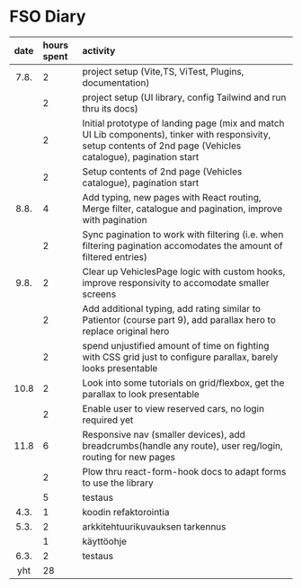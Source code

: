 # FSO Diary

| date | hours spent | activity  |
| :----:|:-----| :-----|
| 7.8. | 2    | project setup (Vite,TS, ViTest, Plugins, documentation)|
|      | 2    | project setup (UI library, config Tailwind and run thru its docs)|
|      | 2    | Initial prototype of landing page (mix and match UI Lib components), tinker with responsivity, setup contents of 2nd page (Vehicles catalogue), pagination start|
|      | 2    | Setup contents of 2nd page (Vehicles catalogue), pagination start|
| 8.8. | 4    | Add typing, new pages with React routing, Merge filter, catalogue and pagination, improve with pagination|
|      | 2    | Sync pagination to work with filtering (i.e. when filtering pagination accomodates the amount of filtered entries)|
| 9.8. | 2    | Clear up VehiclesPage logic with custom hooks, improve responsivity to accomodate smaller screens|
|      | 2    | Add additional typing, add rating similar to Patientor (course part 9), add parallax hero to replace original hero |
|      | 2    | spend unjustified amount of time on fighting with CSS grid just to configure parallax, barely looks presentable |
| 10.8 | 2    | Look into some tutorials on grid/flexbox, get the parallax to look presentable |
|      | 2    | Enable user to view reserved cars, no login required yet |
| 11.8 | 6    | Responsive nav (smaller devices), add breadcrumbs(handle any route), user reg/login, routing for new pages|
|      | 2    | Plow thru react-form-hook docs to adapt forms to use the library|
|       | 5    | testaus |
| 4.3.  | 1    | koodin refaktorointia |
| 5.3.  | 2    | arkkitehtuurikuvauksen tarkennus |
|       | 1    | käyttöohje |
| 6.3.  | 2    | testaus |
| yht   | 28   | | 